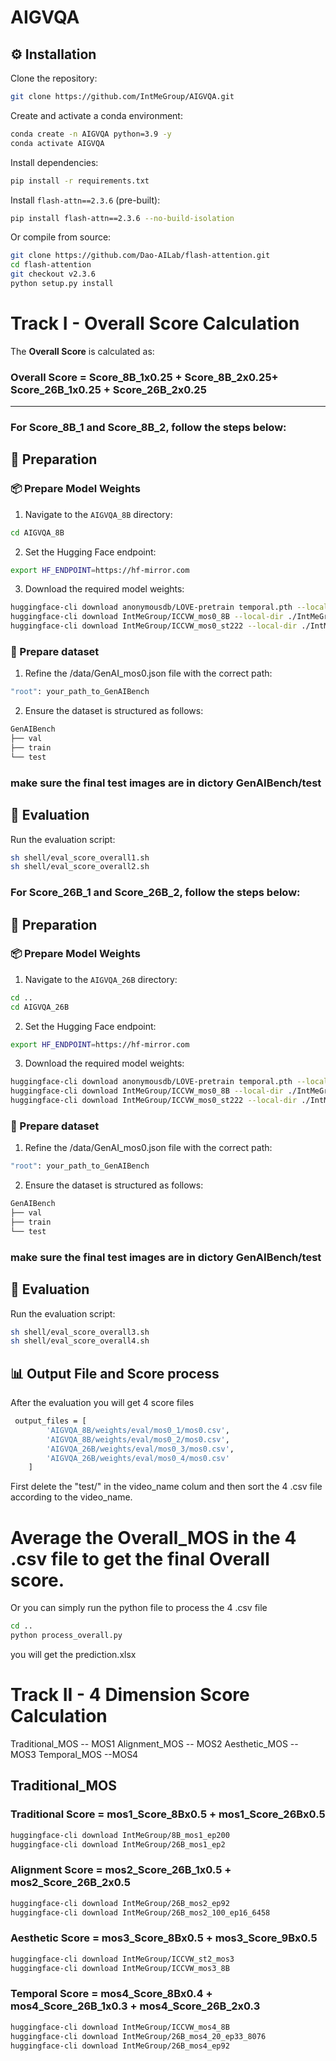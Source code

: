 # AIGVQA

## ⚙️ Installation

Clone the repository:

```bash
git clone https://github.com/IntMeGroup/AIGVQA.git
```

Create and activate a conda environment:

```bash
conda create -n AIGVQA python=3.9 -y
conda activate AIGVQA
```

Install dependencies:

```bash
pip install -r requirements.txt
```

Install `flash-attn==2.3.6` (pre-built):

```bash
pip install flash-attn==2.3.6 --no-build-isolation
```

Or compile from source:

```bash
git clone https://github.com/Dao-AILab/flash-attention.git
cd flash-attention
git checkout v2.3.6
python setup.py install
```



# Track I - Overall Score Calculation

The **Overall Score** is calculated as:

### Overall Score = Score_8B_1x0.25 + Score_8B_2x0.25+ Score_26B_1x0.25 + Score_26B_2x0.25

---

### For **Score_8B_1** and **Score_8B_2**, follow the steps below:

## 🔧 **Preparation**

### 📦 **Prepare Model Weights**

1. Navigate to the `AIGVQA_8B` directory: 

```bash
cd AIGVQA_8B
```

2. Set the Hugging Face endpoint:
```bash
export HF_ENDPOINT=https://hf-mirror.com
```

3. Download the required model weights:
```bash
huggingface-cli download anonymousdb/LOVE-pretrain temporal.pth --local-dir ./
huggingface-cli download IntMeGroup/ICCVW_mos0_8B --local-dir ./IntMeGroup/ICCVW_mos0_8B 
huggingface-cli download IntMeGroup/ICCVW_mos0_st222 --local-dir ./IntMeGroup/ICCVW_mos0_st222 
```

### 📁 Prepare dataset
1. Refine the /data/GenAI_mos0.json file with the correct path:
```bash 
"root": your_path_to_GenAIBench
```

2. Ensure the dataset is structured as follows:
```bash 
GenAIBench
├── val
├── train
└── test
```
### make sure the final test images are in dictory GenAIBench/test

## 🚀 Evaluation
Run the evaluation script:
```bash
sh shell/eval_score_overall1.sh
sh shell/eval_score_overall2.sh
```

### For **Score_26B_1** and **Score_26B_2**, follow the steps below:

## 🔧 **Preparation**

### 📦 **Prepare Model Weights**

1. Navigate to the `AIGVQA_26B` directory: 

```bash
cd ..
cd AIGVQA_26B
```

2. Set the Hugging Face endpoint:
```bash
export HF_ENDPOINT=https://hf-mirror.com
```

3. Download the required model weights:
```bash
huggingface-cli download anonymousdb/LOVE-pretrain temporal.pth --local-dir ./
huggingface-cli download IntMeGroup/ICCVW_mos0_8B --local-dir ./IntMeGroup/26B_mos0_20_ep49_6835
huggingface-cli download IntMeGroup/ICCVW_mos0_st222 --local-dir ./IntMeGroup/26B_mos0_100_ep6_6802
```

### 📁 Prepare dataset
1. Refine the /data/GenAI_mos0.json file with the correct path:
```bash 
"root": your_path_to_GenAIBench
```

2. Ensure the dataset is structured as follows:
```bash 
GenAIBench
├── val
├── train
└── test
```
### make sure the final test images are in dictory GenAIBench/test

## 🚀 Evaluation
Run the evaluation script:
```bash
sh shell/eval_score_overall3.sh
sh shell/eval_score_overall4.sh
```
## 📊 Output File and Score process
After the evaluation you will get 4 score files
```bash
 output_files = [
        'AIGVQA_8B/weights/eval/mos0_1/mos0.csv',
        'AIGVQA_8B/weights/eval/mos0_2/mos0.csv',
        'AIGVQA_26B/weights/eval/mos0_3/mos0.csv',
        'AIGVQA_26B/weights/eval/mos0_4/mos0.csv'
    ]
```
First delete the "test/" in the video_name colum and then sort the 4 .csv file according to the video_name.
# Average the Overall_MOS in the 4 .csv file to get the final Overall score.
Or you can simply run the python file to process the 4 .csv file
```bash
cd ..
python process_overall.py
```
you will get the prediction.xlsx

# Track II - 4 Dimension Score Calculation
Traditional_MOS -- MOS1
Alignment_MOS -- MOS2
Aesthetic_MOS -- MOS3
Temporal_MOS --MOS4

## Traditional_MOS
### Traditional Score = mos1_Score_8Bx0.5 + mos1_Score_26Bx0.5
```bash
huggingface-cli download IntMeGroup/8B_mos1_ep200
huggingface-cli download IntMeGroup/26B_mos1_ep2
```
### Alignment Score = mos2_Score_26B_1x0.5 + mos2_Score_26B_2x0.5
```bash
huggingface-cli download IntMeGroup/26B_mos2_ep92
huggingface-cli download IntMeGroup/26B_mos2_100_ep16_6458
```
### Aesthetic Score = mos3_Score_8Bx0.5 + mos3_Score_9Bx0.5
```bash
huggingface-cli download IntMeGroup/ICCVW_st2_mos3
huggingface-cli download IntMeGroup/ICCVW_mos3_8B
```
### Temporal Score = mos4_Score_8Bx0.4 + mos4_Score_26B_1x0.3 + mos4_Score_26B_2x0.3
```bash
huggingface-cli download IntMeGroup/ICCVW_mos4_8B
huggingface-cli download IntMeGroup/26B_mos4_20_ep33_8076
huggingface-cli download IntMeGroup/26B_mos4_ep92
```
